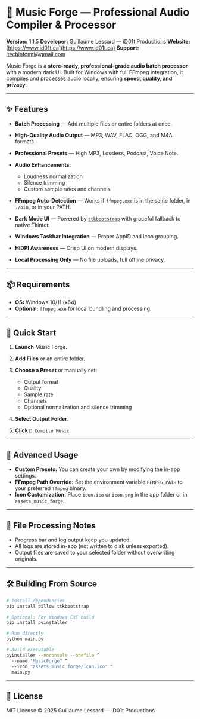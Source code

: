 # 🎵 Music Forge — Professional Audio Compiler & Processor

**Version:** 1.1.5
**Developer:** Guillaume Lessard — iD01t Productions
**Website:** [https://www.id01t.ca](https://www.id01t.ca)
**Support:** [itechinfomtl@gmail.com](mailto:itechinfomtl@gmail.com)

Music Forge is a **store-ready, professional-grade audio batch processor** with a modern dark UI. Built for Windows with full FFmpeg integration, it compiles and processes audio locally, ensuring **speed, quality, and privacy**.

---

## ✨ Features

* **Batch Processing** — Add multiple files or entire folders at once.
* **High-Quality Audio Output** — MP3, WAV, FLAC, OGG, and M4A formats.
* **Professional Presets** — High MP3, Lossless, Podcast, Voice Note.
* **Audio Enhancements**:

  * Loudness normalization
  * Silence trimming
  * Custom sample rates and channels
* **FFmpeg Auto-Detection** — Works if `ffmpeg.exe` is in the same folder, in `./bin`, or in your PATH.
* **Dark Mode UI** — Powered by [`ttkbootstrap`](https://github.com/israel-dryer/ttkbootstrap) with graceful fallback to native Tkinter.
* **Windows Taskbar Integration** — Proper AppID and icon grouping.
* **HiDPI Awareness** — Crisp UI on modern displays.
* **Local Processing Only** — No file uploads, full offline privacy.

---

## 📦 Requirements

* **OS:** Windows 10/11 (x64)
* **Optional:** `ffmpeg.exe` for local bundling and processing.

---

## 🚀 Quick Start

1. **Launch** Music Forge.
2. **Add Files** or an entire folder.
3. **Choose a Preset** or manually set:

   * Output format
   * Quality
   * Sample rate
   * Channels
   * Optional normalization and silence trimming
4. **Select Output Folder**.
5. **Click** `🚀 Compile Music`.

---

## 🔧 Advanced Usage

* **Custom Presets:** You can create your own by modifying the in-app settings.
* **FFmpeg Path Override:**
  Set the environment variable `FFMPEG_PATH` to your preferred `ffmpeg` binary.
* **Icon Customization:**
  Place `icon.ico` or `icon.png` in the app folder or in `assets_music_forge`.

---

## 📂 File Processing Notes

* Progress bar and log output keep you updated.
* All logs are stored in-app (not written to disk unless exported).
* Output files are saved to your selected folder without overwriting originals.

---

## 🛠 Building From Source

```bash
# Install dependencies
pip install pillow ttkbootstrap

# Optional: For Windows EXE build
pip install pyinstaller

# Run directly
python main.py

# Build executable
pyinstaller --noconsole --onefile ^
  --name "MusicForge" ^
  --icon "assets_music_forge/icon.ico" ^
  main.py
```

---

## 📄 License

MIT License © 2025 Guillaume Lessard — iD01t Productions

